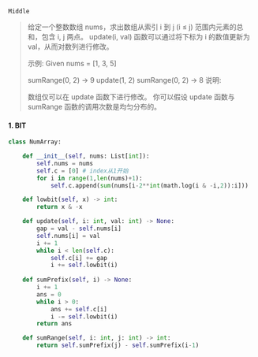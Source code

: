 `Middle`

> 给定一个整数数组  nums，求出数组从索引 i 到 j  (i ≤ j) 范围内元素的总和，包含 i,  j 两点。
> update(i, val) 函数可以通过将下标为 i 的数值更新为 val，从而对数列进行修改。
>
> 示例:
> Given nums = [1, 3, 5]
>
> sumRange(0, 2) -> 9
> update(1, 2)
> sumRange(0, 2) -> 8
> 说明:
>
> 数组仅可以在 update 函数下进行修改。
> 你可以假设 update 函数与 sumRange 函数的调用次数是均匀分布的。

#### 1. BIT

```python
class NumArray:

    def __init__(self, nums: List[int]):
        self.nums = nums
        self.c = [0] # index从1开始
        for i in range(1,len(nums)+1):
            self.c.append(sum(nums[i-2**int(math.log(i & -i,2)):i]))

    def lowbit(self, x) -> int:
        return x & -x

    def update(self, i: int, val: int) -> None:
        gap = val - self.nums[i]
        self.nums[i] = val
        i += 1
        while i < len(self.c):
            self.c[i] += gap
            i += self.lowbit(i)
    
    def sumPrefix(self, i) -> None:
        i += 1
        ans = 0
        while i > 0:
            ans += self.c[i]
            i -= self.lowbit(i)
        return ans

    def sumRange(self, i: int, j: int) -> int:
        return self.sumPrefix(j) - self.sumPrefix(i-1)
```

